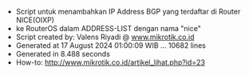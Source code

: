 - Script untuk menambahkan IP Address BGP yang terdaftar di Router NICE(OIXP)
- ke RouterOS dalam ADDRESS-LIST dengan nama "nice"
- Script created by: Valens Riyadi @ www.mikrotik.co.id
- Generated at 17 August 2024 01:00:09 WIB ... 10682 lines
- Generated in 8.488 seconds
- How-to: http://www.mikrotik.co.id/artikel_lihat.php?id=23
